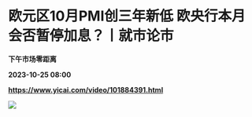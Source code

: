 # 欧元区10月PMI创三年新低 欧央行本月会否暂停加息？丨就市论市
**下午市场零距离**

**2023-10-25 08:00**

**https://www.yicai.com/video/101884391.html**

![](http://imgcdn.yicai.com/vms-new/2023/10/fec3a75e-8992-45b7-9f7b-ed744295d115_A9mj.jpg)